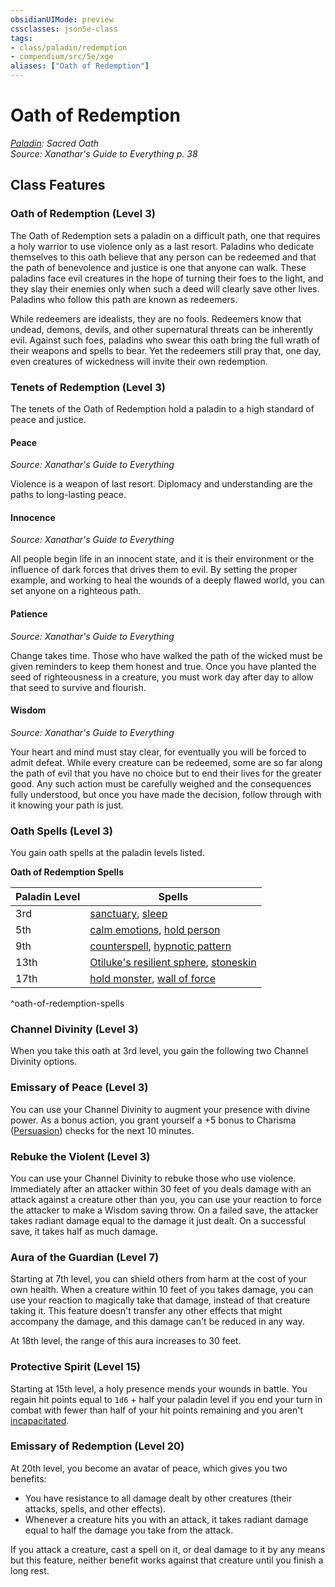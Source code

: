 ```yaml
---
obsidianUIMode: preview
cssclasses: json5e-class
tags:
- class/paladin/redemption
- compendium/src/5e/xge
aliases: ["Oath of Redemption"]
---
```

# Oath of Redemption
*[Paladin](./paladin.md#): Sacred Oath*  
*Source: Xanathar's Guide to Everything p. 38*  


## Class Features

### Oath of Redemption (Level 3)

The Oath of Redemption sets a paladin on a difficult path, one that requires a holy warrior to use violence only as a last resort. Paladins who dedicate themselves to this oath believe that any person can be redeemed and that the path of benevolence and justice is one that anyone can walk. These paladins face evil creatures in the hope of turning their foes to the light, and they slay their enemies only when such a deed will clearly save other lives. Paladins who follow this path are known as redeemers.

While redeemers are idealists, they are no fools. Redeemers know that undead, demons, devils, and other supernatural threats can be inherently evil. Against such foes, paladins who swear this oath bring the full wrath of their weapons and spells to bear. Yet the redeemers still pray that, one day, even creatures of wickedness will invite their own redemption.

### Tenets of Redemption (Level 3)

The tenets of the Oath of Redemption hold a paladin to a high standard of peace and justice.

#### Peace
_Source: Xanathar's Guide to Everything_

Violence is a weapon of last resort. Diplomacy and understanding are the paths to long-lasting peace.

#### Innocence
_Source: Xanathar's Guide to Everything_

All people begin life in an innocent state, and it is their environment or the influence of dark forces that drives them to evil. By setting the proper example, and working to heal the wounds of a deeply flawed world, you can set anyone on a righteous path.

#### Patience
_Source: Xanathar's Guide to Everything_

Change takes time. Those who have walked the path of the wicked must be given reminders to keep them honest and true. Once you have planted the seed of righteousness in a creature, you must work day after day to allow that seed to survive and flourish.

#### Wisdom
_Source: Xanathar's Guide to Everything_

Your heart and mind must stay clear, for eventually you will be forced to admit defeat. While every creature can be redeemed, some are so far along the path of evil that you have no choice but to end their lives for the greater good. Any such action must be carefully weighed and the consequences fully understood, but once you have made the decision, follow through with it knowing your path is just.

### Oath Spells (Level 3)

You gain oath spells at the paladin levels listed.

**Oath of Redemption Spells**

| Paladin Level | Spells |
|---------------|--------|
| 3rd | [sanctuary](../spells/sanctuary.md#), [sleep](../spells/sleep.md#) |
| 5th | [calm emotions](../spells/calm-emotions.md#), [hold person](../spells/hold-person.md#) |
| 9th | [counterspell](../spells/counterspell.md#), [hypnotic pattern](../spells/hypnotic-pattern.md#) |
| 13th | [Otiluke's resilient sphere](../spells/otilukes-resilient-sphere.md#), [stoneskin](../spells/stoneskin.md#) |
| 17th | [hold monster](../spells/hold-monster.md#), [wall of force](../spells/wall-of-force.md#) |
^oath-of-redemption-spells

### Channel Divinity (Level 3)

When you take this oath at 3rd level, you gain the following two Channel Divinity options.

### Emissary of Peace (Level 3)

You can use your Channel Divinity to augment your presence with divine power. As a bonus action, you grant yourself a +5 bonus to Charisma ([Persuasion](../../5e-rules/skills.md##Persuasion)) checks for the next 10 minutes.

### Rebuke the Violent (Level 3)

You can use your Channel Divinity to rebuke those who use violence. Immediately after an attacker within 30 feet of you deals damage with an attack against a creature other than you, you can use your reaction to force the attacker to make a Wisdom saving throw. On a failed save, the attacker takes radiant damage equal to the damage it just dealt. On a successful save, it takes half as much damage.

### Aura of the Guardian (Level 7)

Starting at 7th level, you can shield others from harm at the cost of your own health. When a creature within 10 feet of you takes damage, you can use your reaction to magically take that damage, instead of that creature taking it. This feature doesn't transfer any other effects that might accompany the damage, and this damage can't be reduced in any way.

At 18th level, the range of this aura increases to 30 feet.

### Protective Spirit (Level 15)

Starting at 15th level, a holy presence mends your wounds in battle. You regain hit points equal to `1d6` + half your paladin level if you end your turn in combat with fewer than half of your hit points remaining and you aren't [incapacitated](../../5e-rules/conditions.md##incapacitated).

### Emissary of Redemption (Level 20)

At 20th level, you become an avatar of peace, which gives you two benefits:

- You have resistance to all damage dealt by other creatures (their attacks, spells, and other effects).  
- Whenever a creature hits you with an attack, it takes radiant damage equal to half the damage you take from the attack.  

If you attack a creature, cast a spell on it, or deal damage to it by any means but this feature, neither benefit works against that creature until you finish a long rest.